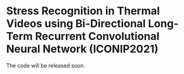# Stress Recognition in Thermal Videos using Bi-Directional Long-Term Recurrent Convolutional Neural Network (ICONIP2021)
The code will be released soon.
